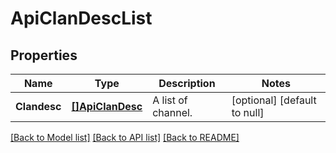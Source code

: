 # ApiClanDescList

## Properties
Name | Type | Description | Notes
------------ | ------------- | ------------- | -------------
**Clandesc** | [**[]ApiClanDesc**](apiClanDesc.md) | A list of channel. | [optional] [default to null]

[[Back to Model list]](../README.md#documentation-for-models) [[Back to API list]](../README.md#documentation-for-api-endpoints) [[Back to README]](../README.md)


